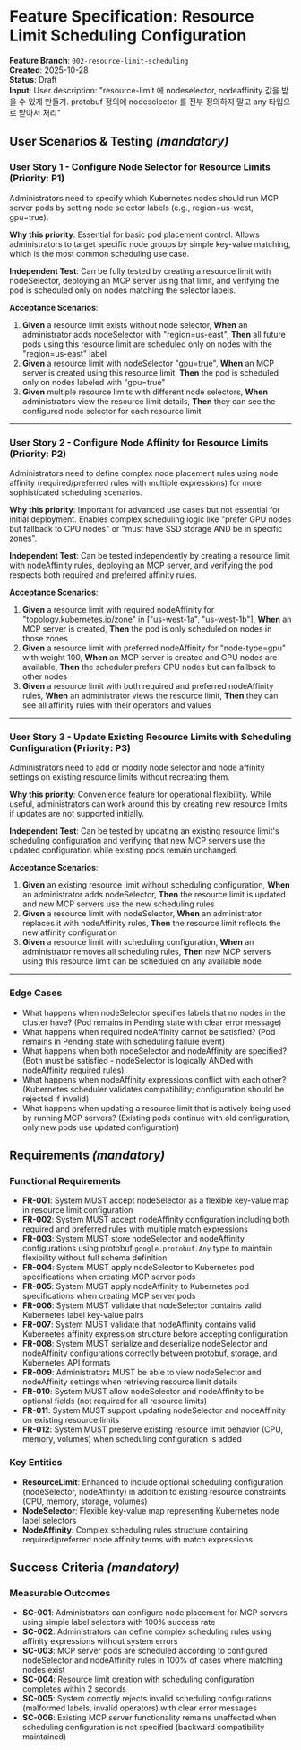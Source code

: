# Feature Specification: Resource Limit Scheduling Configuration

**Feature Branch**: `002-resource-limit-scheduling`  
**Created**: 2025-10-28  
**Status**: Draft  
**Input**: User description: "resource-limit 에 nodeselector, nodeaffinity 값을 받을 수 있게 만들기. protobuf 정의에 nodeselector 를 전부 정의하지 말고 any 타입으로 받아서 처리"

## User Scenarios & Testing *(mandatory)*

### User Story 1 - Configure Node Selector for Resource Limits (Priority: P1)

Administrators need to specify which Kubernetes nodes should run MCP server pods by setting node selector labels (e.g., region=us-west, gpu=true).

**Why this priority**: Essential for basic pod placement control. Allows administrators to target specific node groups by simple key-value matching, which is the most common scheduling use case.

**Independent Test**: Can be fully tested by creating a resource limit with nodeSelector, deploying an MCP server using that limit, and verifying the pod is scheduled only on nodes matching the selector labels.

**Acceptance Scenarios**:

1. **Given** a resource limit exists without node selector, **When** an administrator adds nodeSelector with "region=us-east", **Then** all future pods using this resource limit are scheduled only on nodes with the "region=us-east" label
2. **Given** a resource limit with nodeSelector "gpu=true", **When** an MCP server is created using this resource limit, **Then** the pod is scheduled only on nodes labeled with "gpu=true"
3. **Given** multiple resource limits with different node selectors, **When** administrators view the resource limit details, **Then** they can see the configured node selector for each resource limit

---

### User Story 2 - Configure Node Affinity for Resource Limits (Priority: P2)

Administrators need to define complex node placement rules using node affinity (required/preferred rules with multiple expressions) for more sophisticated scheduling scenarios.

**Why this priority**: Important for advanced use cases but not essential for initial deployment. Enables complex scheduling logic like "prefer GPU nodes but fallback to CPU nodes" or "must have SSD storage AND be in specific zones".

**Independent Test**: Can be tested independently by creating a resource limit with nodeAffinity rules, deploying an MCP server, and verifying the pod respects both required and preferred affinity rules.

**Acceptance Scenarios**:

1. **Given** a resource limit with required nodeAffinity for "topology.kubernetes.io/zone" in ["us-west-1a", "us-west-1b"], **When** an MCP server is created, **Then** the pod is only scheduled on nodes in those zones
2. **Given** a resource limit with preferred nodeAffinity for "node-type=gpu" with weight 100, **When** an MCP server is created and GPU nodes are available, **Then** the scheduler prefers GPU nodes but can fallback to other nodes
3. **Given** a resource limit with both required and preferred nodeAffinity rules, **When** an administrator views the resource limit, **Then** they can see all affinity rules with their operators and values

---

### User Story 3 - Update Existing Resource Limits with Scheduling Configuration (Priority: P3)

Administrators need to add or modify node selector and node affinity settings on existing resource limits without recreating them.

**Why this priority**: Convenience feature for operational flexibility. While useful, administrators can work around this by creating new resource limits if updates are not supported initially.

**Independent Test**: Can be tested by updating an existing resource limit's scheduling configuration and verifying that new MCP servers use the updated configuration while existing pods remain unchanged.

**Acceptance Scenarios**:

1. **Given** an existing resource limit without scheduling configuration, **When** an administrator adds nodeSelector, **Then** the resource limit is updated and new MCP servers use the new scheduling rules
2. **Given** a resource limit with nodeSelector, **When** an administrator replaces it with nodeAffinity rules, **Then** the resource limit reflects the new affinity configuration
3. **Given** a resource limit with scheduling configuration, **When** an administrator removes all scheduling rules, **Then** new MCP servers using this resource limit can be scheduled on any available node

---

### Edge Cases

- What happens when nodeSelector specifies labels that no nodes in the cluster have? (Pod remains in Pending state with clear error message)
- What happens when required nodeAffinity cannot be satisfied? (Pod remains in Pending state with scheduling failure event)
- What happens when both nodeSelector and nodeAffinity are specified? (Both must be satisfied - nodeSelector is logically ANDed with nodeAffinity required rules)
- What happens when nodeAffinity expressions conflict with each other? (Kubernetes scheduler validates compatibility; configuration should be rejected if invalid)
- What happens when updating a resource limit that is actively being used by running MCP servers? (Existing pods continue with old configuration, only new pods use updated configuration)

## Requirements *(mandatory)*

### Functional Requirements

- **FR-001**: System MUST accept nodeSelector as a flexible key-value map in resource limit configuration
- **FR-002**: System MUST accept nodeAffinity configuration including both required and preferred rules with multiple match expressions
- **FR-003**: System MUST store nodeSelector and nodeAffinity configurations using protobuf `google.protobuf.Any` type to maintain flexibility without full schema definition
- **FR-004**: System MUST apply nodeSelector to Kubernetes pod specifications when creating MCP server pods
- **FR-005**: System MUST apply nodeAffinity to Kubernetes pod specifications when creating MCP server pods
- **FR-006**: System MUST validate that nodeSelector contains valid Kubernetes label key-value pairs
- **FR-007**: System MUST validate that nodeAffinity contains valid Kubernetes affinity expression structure before accepting configuration
- **FR-008**: System MUST serialize and deserialize nodeSelector and nodeAffinity configurations correctly between protobuf, storage, and Kubernetes API formats
- **FR-009**: Administrators MUST be able to view nodeSelector and nodeAffinity settings when retrieving resource limit details
- **FR-010**: System MUST allow nodeSelector and nodeAffinity to be optional fields (not required for all resource limits)
- **FR-011**: System MUST support updating nodeSelector and nodeAffinity on existing resource limits
- **FR-012**: System MUST preserve existing resource limit behavior (CPU, memory, volumes) when scheduling configuration is added

### Key Entities

- **ResourceLimit**: Enhanced to include optional scheduling configuration (nodeSelector, nodeAffinity) in addition to existing resource constraints (CPU, memory, storage, volumes)
- **NodeSelector**: Flexible key-value map representing Kubernetes node label selectors
- **NodeAffinity**: Complex scheduling rules structure containing required/preferred node affinity terms with match expressions

## Success Criteria *(mandatory)*

### Measurable Outcomes

- **SC-001**: Administrators can configure node placement for MCP servers using simple label selectors with 100% success rate
- **SC-002**: Administrators can define complex scheduling rules using affinity expressions without system errors
- **SC-003**: MCP server pods are scheduled according to configured nodeSelector and nodeAffinity rules in 100% of cases where matching nodes exist
- **SC-004**: Resource limit creation with scheduling configuration completes within 2 seconds
- **SC-005**: System correctly rejects invalid scheduling configurations (malformed labels, invalid operators) with clear error messages
- **SC-006**: Existing MCP server functionality remains unaffected when scheduling configuration is not specified (backward compatibility maintained)
